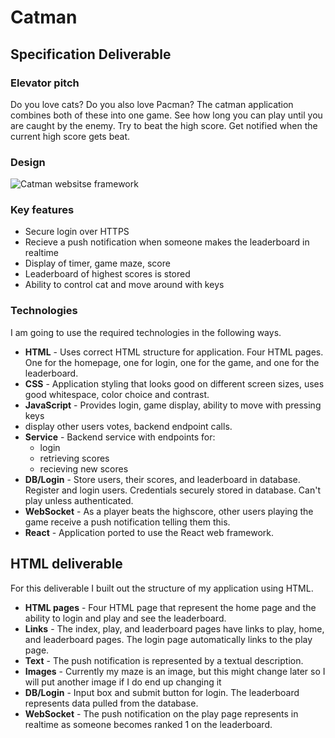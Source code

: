 # Catman

## Specification Deliverable

### Elevator pitch

Do you love cats? Do you also love Pacman? The catman application combines both of these into one game. See how long you can play until you are caught by the enemy. Try to beat the high score. Get notified when the current high score gets beat.

### Design

![Catman websitse framework](https://github.com/rachelstans/startup/assets/101438461/6d43f22b-3ea7-465e-b89a-05a84b8241e8)

### Key features

- Secure login over HTTPS
- Recieve a push notification when someone makes the leaderboard in realtime
- Display of timer, game maze, score
- Leaderboard of highest scores is stored
- Ability to control cat and move around with keys

### Technologies

I am going to use the required technologies in the following ways.

- **HTML** - Uses correct HTML structure for application. Four HTML pages. One for the homepage, one for login, one for the game, and one for the leaderboard.
- **CSS** - Application styling that looks good on different screen sizes, uses good whitespace, color choice and contrast.
- **JavaScript** - Provides login, game display, ability to move with pressing keys
- display other users votes, backend endpoint calls.
- **Service** - Backend service with endpoints for:
  - login
  - retrieving scores
  - recieving new scores
- **DB/Login** - Store users, their scores, and leaderboard in database. Register and login users. Credentials securely stored in database. Can't play unless authenticated.
- **WebSocket** - As a player beats the highscore, other users playing the game receive a push notification telling them this.
- **React** - Application ported to use the React web framework.

## HTML deliverable

For this deliverable I built out the structure of my application using HTML.

- **HTML pages** - Four HTML page that represent the home page and the ability to login and play and see the leaderboard.
- **Links** - The index, play, and leaderboard pages have links to play, home, and leaderboard pages. The login page automatically links to the play page.
- **Text** - The push notification is represented by a textual description.
- **Images** - Currently my maze is an image, but this might change later so I will put another image if I do end up changing it
- **DB/Login** - Input box and submit button for login. The leaderboard represents data pulled from the database.
- **WebSocket** - The push notification on the play page represents in realtime as someone becomes ranked 1 on the leaderboard.
